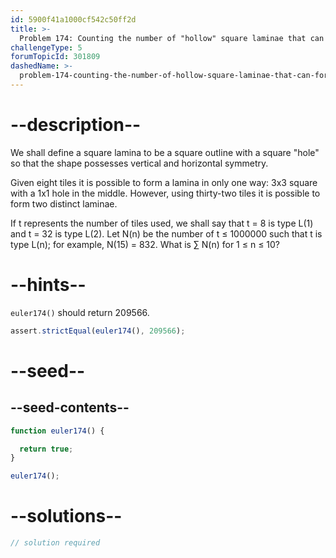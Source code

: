```yaml
---
id: 5900f41a1000cf542c50ff2d
title: >-
  Problem 174: Counting the number of "hollow" square laminae that can form one, two, three, ... distinct arrangements
challengeType: 5
forumTopicId: 301809
dashedName: >-
  problem-174-counting-the-number-of-hollow-square-laminae-that-can-form-one-two-three-----distinct-arrangements
---
```


# --description--

We shall define a square lamina to be a square outline with a square "hole" so that the shape possesses vertical and horizontal symmetry.

Given eight tiles it is possible to form a lamina in only one way: 3x3 square with a 1x1 hole in the middle. However, using thirty-two tiles it is possible to form two distinct laminae.

If t represents the number of tiles used, we shall say that t = 8 is type L(1) and t = 32 is type L(2). Let N(n) be the number of t ≤ 1000000 such that t is type L(n); for example, N(15) = 832. What is ∑ N(n) for 1 ≤ n ≤ 10?

# --hints--

`euler174()` should return 209566.

```js
assert.strictEqual(euler174(), 209566);
```

# --seed--

## --seed-contents--

```js
function euler174() {

  return true;
}

euler174();
```

# --solutions--

```js
// solution required
```
